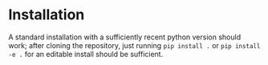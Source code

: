 # Installation
A standard installation with a sufficiently recent python version should work;
after cloning the repository, just running `pip install .` or `pip install -e .` 
for an editable install should be sufficient.
